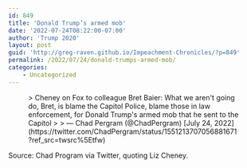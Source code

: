 ```yaml
---
id: 849
title: 'Donald Trump’s armed mob'
date: '2022-07-24T08:22:00-07:00'
author: 'Trump 2020'
layout: post
guid: 'http://greg-raven.github.io/Impeachment-Chronicles/?p=849'
permalink: /2022/07/24/donald-trumps-armed-mob/
categories:
    - Uncategorized
---
```


<figure class="wp-block-embed is-type-rich is-provider-twitter wp-block-embed-twitter"><div class="wp-block-embed__wrapper">> Cheney on Fox to colleague Bret Baier: What we aren't going do, Bret, is blame the Capitol Police, blame those in law enforcement, for Donald Trump's armed mob that he sent to the Capitol
> 
> — Chad Pergram (@ChadPergram) [July 24, 2022](https://twitter.com/ChadPergram/status/1551213707056881671?ref_src=twsrc%5Etfw)

<script async="" charset="utf-8" src="https://platform.twitter.com/widgets.js"></script></div></figure>Source: Chad Program via Twitter, quoting Liz Cheney.